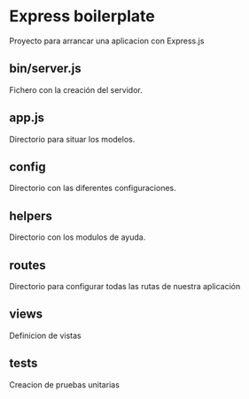 # Express boilerplate

Proyecto para arrancar una aplicacion con Express.js

## bin/server.js

Fichero con la creación del servidor.

## app.js

Directorio para situar los modelos.

## config

Directorio con las diferentes configuraciones.

## helpers

Directorio con los modulos de ayuda.

## routes

Directorio para configurar todas las rutas de nuestra aplicación

## views

Definicion de vistas

## tests

Creacion de pruebas unitarias
